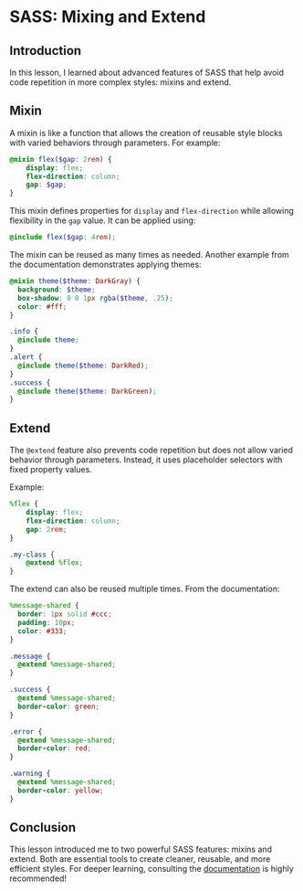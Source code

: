 # SASS: Mixing and Extend

## Introduction  
In this lesson, I learned about advanced features of SASS that help avoid code repetition in more complex styles: mixins and extend.

## Mixin  
A mixin is like a function that allows the creation of reusable style blocks with varied behaviors through parameters. For example:  

```scss
@mixin flex($gap: 2rem) {
    display: flex;
    flex-direction: column;
    gap: $gap;
}
```

This mixin defines properties for `display` and `flex-direction` while allowing flexibility in the `gap` value. It can be applied using:  

```scss
@include flex($gap: 4rem);
```

The mixin can be reused as many times as needed. Another example from the documentation demonstrates applying themes:  

```scss
@mixin theme($theme: DarkGray) {
  background: $theme;
  box-shadow: 0 0 1px rgba($theme, .25);
  color: #fff;
}

.info {
  @include theme;
}
.alert {
  @include theme($theme: DarkRed);
}
.success {
  @include theme($theme: DarkGreen);
}
```

## Extend  
The `@extend` feature also prevents code repetition but does not allow varied behavior through parameters. Instead, it uses placeholder selectors with fixed property values.  

Example:  

```scss
%flex {
    display: flex;
    flex-direction: column;
    gap: 2rem;
}

.my-class {
    @extend %flex;
}
```

The extend can also be reused multiple times. From the documentation:  

```scss
%message-shared {
  border: 1px solid #ccc;
  padding: 10px;
  color: #333;
}

.message {
  @extend %message-shared;
}

.success {
  @extend %message-shared;
  border-color: green;
}

.error {
  @extend %message-shared;
  border-color: red;
}

.warning {
  @extend %message-shared;
  border-color: yellow;
}
```

## Conclusion  
This lesson introduced me to two powerful SASS features: mixins and extend. Both are essential tools to create cleaner, reusable, and more efficient styles. For deeper learning, consulting the [documentation](https://sass-lang.com/documentation/) is highly recommended!